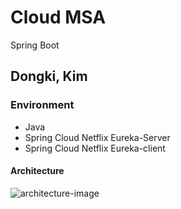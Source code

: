 
# Cloud MSA
   Spring Boot

Dongki, Kim
---

### **Environment**  
+ Java
+ Spring Cloud Netflix Eureka-Server
+ Spring Cloud Netflix Eureka-client


#### Architecture
![architecture-image](https://i.ibb.co/0rvvcxK/cloud-msa.png)
